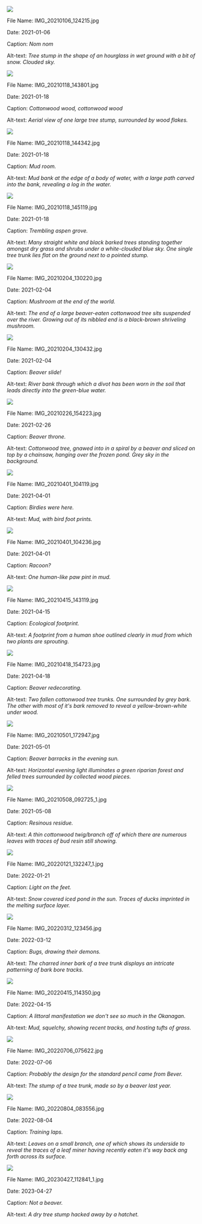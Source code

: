 ![](https://raw.githubusercontent.com/deniledam/thesis-images-2021/main/IMG_20210106_124215.jpg)

File Name: IMG_20210106_124215.jpg

Date: 2021-01-06

Caption: *Nom nom*

Alt-text: *Tree stump in the shape of an hourglass in wet ground with a bit of snow. Clouded sky.*

![](https://raw.githubusercontent.com/deniledam/thesis-images-2021/main/IMG_20210118_143801.jpg)

File Name: IMG_20210118_143801.jpg

Date: 2021-01-18

Caption: *Cottonwood wood, cottonwood wood*

Alt-text: *Aerial view of one large tree stump, surrounded by wood flakes.*

![](https://raw.githubusercontent.com/deniledam/thesis-images-2021/main/IMG_20210118_144342.jpg)

File Name: IMG_20210118_144342.jpg

Date: 2021-01-18

Caption: *Mud room.*

Alt-text: *Mud bank at the edge of a body of water, with a large path carved into the bank, revealing a log in the water.*

![](https://raw.githubusercontent.com/deniledam/thesis-images-2021/main/IMG_20210118_145119.jpg)

File Name: IMG_20210118_145119.jpg

Date: 2021-01-18

Caption: *Trembling aspen grove.*

Alt-text: *Many straight white and black barked trees standing together amongst dry grass and shrubs under a white-clouded blue sky. One single tree trunk lies flat on the ground next to a pointed stump.*

![](https://raw.githubusercontent.com/deniledam/thesis-images-2021/main/IMG_20210204_130220.jpg)

File Name: IMG_20210204_130220.jpg

Date: 2021-02-04

Caption: *Mushroom at the end of the world.*

Alt-text: *The end of a large beaver-eaten cottonwood tree sits suspended over the river. Growing out of its nibbled end is a black-brown shriveling mushroom.*

![](https://raw.githubusercontent.com/deniledam/thesis-images-2021/main/IMG_20210204_130432.jpg)

File Name: IMG_20210204_130432.jpg

Date: 2021-02-04

Caption: *Beaver slide!*

Alt-text: *River bank through which a divot has been worn in the soil that leads directly into the green-blue water.*

![](https://raw.githubusercontent.com/deniledam/thesis-images-2021/main/IMG_20210226_154223.jpg)

File Name: IMG_20210226_154223.jpg

Date: 2021-02-26

Caption: *Beaver throne.*

Alt-text: *Cottonwood tree, gnawed into in a spiral by a beaver and sliced on top by a chainsaw, hanging over the frozen pond. Grey sky in the background.*

![](https://raw.githubusercontent.com/deniledam/thesis-images-2021/main/IMG_20210401_104119.jpg)

File Name: IMG_20210401_104119.jpg

Date: 2021-04-01

Caption: *Birdies were here.*

Alt-text: *Mud, with bird foot prints.*

![](https://raw.githubusercontent.com/deniledam/thesis-images-2021/main/IMG_20210401_104236.jpg)

File Name: IMG_20210401_104236.jpg

Date: 2021-04-01

Caption: *Racoon?*

Alt-text: *One human-like paw pint in mud.*

![](https://raw.githubusercontent.com/deniledam/thesis-images-2021/main/IMG_20210415_143119.jpg)

File Name: IMG_20210415_143119.jpg

Date: 2021-04-15

Caption: *Ecological footprint.*

Alt-text: *A footprint from a human shoe outlined clearly in mud from which two plants are sprouting.*

![](https://raw.githubusercontent.com/deniledam/thesis-images-2021/main/IMG_20210418_154723.jpg)

File Name: IMG_20210418_154723.jpg

Date: 2021-04-18

Caption: *Beaver redecorating.*

Alt-text: *Two fallen cottonwood tree trunks. One surrounded by grey bark. The other with most of it's bark removed to reveal a yellow-brown-white under wood.*

![](https://raw.githubusercontent.com/deniledam/thesis-images-2021/main/IMG_20210501_172947.jpg)

File Name: IMG_20210501_172947.jpg

Date: 2021-05-01

Caption: *Beaver barracks in the evening sun.*

Alt-text: *Horizontal evening light illuminates a green riparian forest and felled trees surrounded by collected wood pieces.*

![](https://raw.githubusercontent.com/deniledam/thesis-images-2021/main/IMG_20210508_092725_1.jpg)

File Name: IMG_20210508_092725_1.jpg

Date: 2021-05-08

Caption: *Resinous residue.*

Alt-text: *A thin cottonwood twig/branch off of which there are numerous leaves with traces of bud resin still showing.*

![](https://raw.githubusercontent.com/deniledam/thesis-images-2022/main/IMG_20220121_132247_1.jpg)

File Name: IMG_20220121_132247_1.jpg

Date: 2022-01-21

Caption: *Light on the feet.*

Alt-text: *Snow covered iced pond in the sun. Traces of ducks imprinted in the melting surface layer.*

![](https://raw.githubusercontent.com/deniledam/thesis-images-2022/main/IMG_20220312_123456.jpg)

File Name: IMG_20220312_123456.jpg

Date: 2022-03-12

Caption: *Bugs, drawing their demons.*

Alt-text: *The charred inner bark of a tree trunk displays an intricate patterning of bark bore tracks.*

![](https://raw.githubusercontent.com/deniledam/thesis-images-2022/main/IMG_20220415_114350.jpg)

File Name: IMG_20220415_114350.jpg

Date: 2022-04-15

Caption: *A littoral manifestation we don't see so much in the Okanagan.*

Alt-text: *Mud, squelchy, showing recent tracks, and hosting tufts of grass.*

![](https://raw.githubusercontent.com/deniledam/thesis-images-2022/main/IMG_20220706_075622.jpg)

File Name: IMG_20220706_075622.jpg

Date: 2022-07-06

Caption: *Probably the design for the standard pencil came from Bever.*

Alt-text: *The stump of a tree trunk, made so by a beaver last year.*

![](https://raw.githubusercontent.com/deniledam/thesis-images-2022/main/IMG_20220804_083556.jpg)

File Name: IMG_20220804_083556.jpg

Date: 2022-08-04

Caption: *Training laps.*

Alt-text: *Leaves on a small branch, one of which shows its underside to reveal the traces of a leaf miner having recently eaten it's way back ang forth across its surface.*

![](https://raw.githubusercontent.com/deniledam/thesis-images-2023/main/IMG_20230427_112841_1.jpg)

File Name: IMG_20230427_112841_1.jpg

Date: 2023-04-27

Caption: *Not a beaver.*

Alt-text: *A dry tree stump hacked away by a hatchet.*

